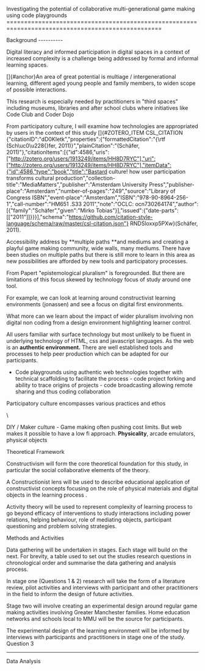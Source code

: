 Investigating the potential of collaborative multi-generational game making using code playgrounds ==================================================================================================

Background ----------

Digital literacy and informed participation in digital spaces in a context of increased complexity is a challenge being addressed by formal and informal learning spaces.

[]{#anchor}An area of great potential is multiage / intergenerational learning, different aged young people and family members, to widen scope of possible interactions.

This research is especially needed by practitioners in "third spaces" including museums, libraries and after school clubs where initiatives like Code Club and Coder Dojo

From participatory culture, I will examine how technologies are appropriated by users in the context of this study []{#ZOTERO_ITEM CSL_CITATION {"citationID":"dD0KIetk","properties":{"formattedCitation":"{\\rtf (Sch\\uc0\\u228{}fer, 2011)}","plainCitation":"(Schäfer, 2011)"},"citationItems":[{"id":4586,"uris":["http://zotero.org/users/1913249/items/HH8D7RYC"],"uri":["http://zotero.org/users/1913249/items/HH8D7RYC"],"itemData":{"id":4586,"type":"book","title":"Bastard culture! how user participation transforms cultural production","collection-title":"MediaMatters","publisher":"Amsterdam University Press","publisher-place":"Amsterdam","number-of-pages":"249","source":"Library of Congress ISBN","event-place":"Amsterdam","ISBN":"978-90-8964-256-1","call-number":"HM651 .S33 2011","note":"OCLC: ocn730264174","author":[{"family":"Schäfer","given":"Mirko Tobias"}],"issued":{"date-parts":[["2011"]]}}}],"schema":"https://github.com/citation-style-language/schema/raw/master/csl-citation.json"} RNDSloxxp5PXw}(Schäfer, 2011).

Accessibility address by **multiple paths **and mediums and creating a playful game making community, wide walls, many mediums. There have been studies on multiple paths but there is still more to learn in this area as new possibilities are afforded by new tools and participatory processes.

From Papert "epistemological pluralism" is foregrounded. But there are limitations of this focus skewed by technology focus of study around one tool.

For example, we can look at learning around constructivist learning environments (jonassen) and see a focus on digital first environments.

What more can we learn about the impact of wider pluralism involving non digital non coding from a design environment highlighting learner control.

All users familiar with surface technology but most unlikely to be fluent in underlying technology of HTML, css and javascript languages. As the web is an **authentic environment.** There are well established tools and processes to help peer production which can be adapted for our participants.

-   Code playgrounds using authentic web technologies together with     technical scaffolding to facilitate the process -   code project forking and ability to trace origins of projects -   code broadcasting allowing remote sharing and thus coding     collaboration

Participatory culture encompasses various practices and ethos

\

DIY / Maker culture - Game making often pushing cost limits. But web makes it possible to have a low fi approach. **Physicality**, arcade emulators, physical objects

Theoretical Framework

Constructivism will form the core theoretical foundation for this study, in particular the social collaborative elements of the theory.

A Constructionist lens will be used to describe educational application of constructivist concepts focusing on the role of physical materials and digital objects in the learning process .

Activity theory will be used to represent complexity of learning process to go beyond efficacy of interventions to study interactions including power relations, helping behaviour, role of mediating objects, participant questioning and problem solving strategies.

Methods and Activities

Data gathering will be undertaken in stages. Each stage will build on the next. For brevity, a table used to set out the studies research questions in chronological order and summarise the data gathering and analysis process.

In stage one (Questions 1 & 2) research will take the form of a literature review, pilot activities and interviews with participant and other practitioners in the field to inform the design of future activities.

Stage two will involve creating an experimental design around regular game making activities involving Greater Manchester families. Home education networks and schools local to MMU will be the source for participants.

The experimental design of the learning environment will be informed by interviews with participants and practitioners in stage one of the study. Question 3

  -- -- --                                                         -- -- --

Data Analysis 